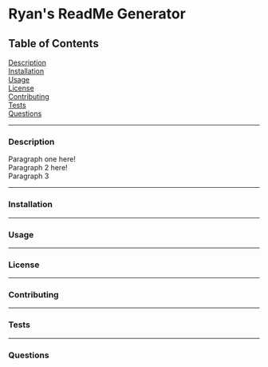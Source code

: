 # Ryan's ReadMe Generator  

## Table of Contents  

[Description](#Description)  
[Installation](#Installation)  
[Usage](#Usage)  
[License](#License)  
[Contributing](#Contributing)  
[Tests](#Tests)  
[Questions](#Questions)  

---
<a name="Description"></a>  
### Description

Paragraph one here!    
Paragraph 2 here!  
Paragraph 3  

---
<a name="Installation"></a>
### Installation

---
<a name="Usage"></a>
### Usage

---
<a name="License"></a>
### License

---
<a name="Contributing"></a>
### Contributing

---
<a name="Tests"></a>
### Tests

---
<a name="Questions"></a>
### Questions

